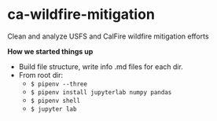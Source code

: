 # ca-wildfire-mitigation
Clean and analyze USFS and CalFire wildfire mitigation efforts

**How we started things up**

- Build file structure, write info .md files for each dir.
- From root dir: 
  - `$ pipenv --three` 
  - `$ pipenv install jupyterlab numpy pandas`
  - `$ pipenv shell`
  - `$ jupyter lab`

